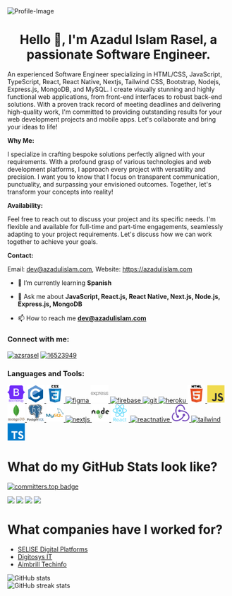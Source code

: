 <img src="https://media.licdn.com/dms/image/v2/D5616AQG7-zXrtsufMQ/profile-displaybackgroundimage-shrink_350_1400/profile-displaybackgroundimage-shrink_350_1400/0/1728030444320?e=1733356800&v=beta&t=T_kxSjrUypzowZm5yrFO0mOJN_wdDGwURS_Gngl07J4" alt="Profile-Image">

<h1 align="center">Hello 👋, I'm Azadul Islam Rasel, a passionate Software Engineer.</h1>

An experienced Software Engineer specializing in HTML/CSS, JavaScript, TypeScript, React, React Native, Nextjs, Tailwind CSS, Bootstrap, Nodejs, Express.js, MongoDB, and MySQL. I create visually stunning and highly functional web applications, from front-end interfaces to robust back-end solutions. With a proven track record of meeting deadlines and delivering high-quality work, I'm committed to providing outstanding results for your web development projects and mobile apps. Let's collaborate and bring your ideas to life!

**Why Me:**

I specialize in crafting bespoke solutions perfectly aligned with your requirements. With a profound grasp of various technologies and web development platforms, I approach every project with versatility and precision. I want you to know that I focus on transparent communication, punctuality, and surpassing your envisioned outcomes. Together, let's transform your concepts into reality!

**Availability:**

Feel free to reach out to discuss your project and its specific needs. I'm flexible and available for full-time and part-time engagements, seamlessly adapting to your project requirements. Let's discuss how we can work together to achieve your goals.

**Contact:**

Email: dev@azadulislam.com,
Website: https://azadulislam.com

- 🌱 I’m currently learning **Spanish**

- 💬 Ask me about **JavaScript, React.js, React Native, Next.js, Node.js, Express.js, MongoDB**

- 📫 How to reach me **dev@azadulislam.com**

<h3 align="left">Connect with me:</h3>
<p align="left">
<a href="https://linkedin.com/in/azsrasel" target="blank"><img align="center" src="https://raw.githubusercontent.com/rahuldkjain/github-profile-readme-generator/master/src/images/icons/Social/linked-in-alt.svg" alt="azsrasel" height="30" width="40" /></a>
<a href="https://stackoverflow.com/users/16523949" target="blank"><img align="center" src="https://raw.githubusercontent.com/rahuldkjain/github-profile-readme-generator/master/src/images/icons/Social/stack-overflow.svg" alt="16523949" height="30" width="40" /></a>
</p>

<h3 align="left">Languages and Tools:</h3>
<p align="left"> <a href="https://getbootstrap.com" target="_blank" rel="noreferrer"> <img src="https://raw.githubusercontent.com/devicons/devicon/master/icons/bootstrap/bootstrap-plain-wordmark.svg" alt="bootstrap" width="40" height="40"/> </a> <a href="https://www.cprogramming.com/" target="_blank" rel="noreferrer"> <img src="https://raw.githubusercontent.com/devicons/devicon/master/icons/c/c-original.svg" alt="c" width="40" height="40"/> </a> <a href="https://www.w3schools.com/css/" target="_blank" rel="noreferrer"> <img src="https://raw.githubusercontent.com/devicons/devicon/master/icons/css3/css3-original-wordmark.svg" alt="css3" width="40" height="40"/> </a> 
  <a href="https://www.figma.com/" target="_blank" rel="noreferrer"> <img src="https://www.vectorlogo.zone/logos/figma/figma-icon.svg" alt="figma" width="40" height="40"/> </a>
  <a href="https://expressjs.com" target="_blank" rel="noreferrer"> <img src="https://raw.githubusercontent.com/devicons/devicon/master/icons/express/express-original-wordmark.svg" alt="express" width="40" height="40"/> </a> <a href="https://firebase.google.com/" target="_blank" rel="noreferrer"> <img src="https://www.vectorlogo.zone/logos/firebase/firebase-icon.svg" alt="firebase" width="40" height="40"/> </a> <a href="https://git-scm.com/" target="_blank" rel="noreferrer"> <img src="https://www.vectorlogo.zone/logos/git-scm/git-scm-icon.svg" alt="git" width="40" height="40"/> </a> <a href="https://heroku.com" target="_blank" rel="noreferrer"> <img src="https://www.vectorlogo.zone/logos/heroku/heroku-icon.svg" alt="heroku" width="40" height="40"/> </a> <a href="https://www.w3.org/html/" target="_blank" rel="noreferrer"> <img src="https://raw.githubusercontent.com/devicons/devicon/master/icons/html5/html5-original-wordmark.svg" alt="html5" width="40" height="40"/> </a> <a href="https://developer.mozilla.org/en-US/docs/Web/JavaScript" target="_blank" rel="noreferrer"> <img src="https://raw.githubusercontent.com/devicons/devicon/master/icons/javascript/javascript-original.svg" alt="javascript" width="40" height="40"/> </a> <a href="https://www.mongodb.com/" target="_blank" rel="noreferrer"> <img src="https://raw.githubusercontent.com/devicons/devicon/master/icons/mongodb/mongodb-original-wordmark.svg" alt="mongodb" width="40" height="40"/>
<a href="https://www.postgresql.org" target="_blank" rel="noreferrer"> <img src="https://raw.githubusercontent.com/devicons/devicon/master/icons/postgresql/postgresql-original-wordmark.svg" alt="postgresql" width="40" height="40"/> </a>
</a> <a href="https://www.mysql.com/" target="_blank" rel="noreferrer"> <img src="https://raw.githubusercontent.com/devicons/devicon/master/icons/mysql/mysql-original-wordmark.svg" alt="mysql" width="40" height="40"/> </a> <a href="https://nextjs.org/" target="_blank" rel="noreferrer"> <img src="https://cdn.worldvectorlogo.com/logos/nextjs-2.svg" alt="nextjs" width="40" height="40"/> </a> <a href="https://nodejs.org" target="_blank" rel="noreferrer"> <img src="https://raw.githubusercontent.com/devicons/devicon/master/icons/nodejs/nodejs-original-wordmark.svg" alt="nodejs" width="40" height="40"/> </a> <a href="https://reactjs.org/" target="_blank" rel="noreferrer"> <img src="https://raw.githubusercontent.com/devicons/devicon/master/icons/react/react-original-wordmark.svg" alt="react" width="40" height="40"/> </a> <a href="https://reactnative.dev/" target="_blank" rel="noreferrer"> <img src="https://reactnative.dev/img/header_logo.svg" alt="reactnative" width="40" height="40"/> </a> <a href="https://redux.js.org" target="_blank" rel="noreferrer"> <img src="https://raw.githubusercontent.com/devicons/devicon/master/icons/redux/redux-original.svg" alt="redux" width="40" height="40"/> </a> <a href="https://tailwindcss.com/" target="_blank" rel="noreferrer"> <img src="https://www.vectorlogo.zone/logos/tailwindcss/tailwindcss-icon.svg" alt="tailwind" width="40" height="40"/> </a> <a href="https://www.typescriptlang.org/" target="_blank" rel="noreferrer"> <img src="https://raw.githubusercontent.com/devicons/devicon/master/icons/typescript/typescript-original.svg" alt="typescript" width="40" height="40"/> </a> </p>


<!--Github Stats-->
# What do my GitHub Stats look like?
[![committers.top badge](https://user-badge.committers.top/bangladesh_public/Rasel105.svg)](https://user-badge.committers.top/bangladesh_public/Rasel105)

![](https://github-readme-streak-stats.herokuapp.com/?user=Rasel105&theme=swift&hide_border=true)
![](https://github-readme-stats.vercel.app/api?username=Rasel105&show_icons=true&theme=swift&hide_border=true)
![](https://github-readme-stats.vercel.app/api/top-langs/?username=Rasel105&layout=compact&show_icons=true&theme=swift&hide_border=true)
![](https://github-profile-trophy.vercel.app/?username=Rasel105&count_private=true&show_icons=true&theme=swift&no-frame=false&no-bg=false)

# What companies have I worked for?
- [SELISE Digital Platforms](https://selisegroup.com/)
- [Digitosys IT](https://digitosys.com/)
- [Aimbrill Techinfo](https://www.aimbrill.com/)

![GitHub stats](https://github-readme-stats.vercel.app/api?username=Rasel105&show_icons=true)  
![GitHub streak stats](https://github-readme-streak-stats.herokuapp.com/?user=Rasel105)  
